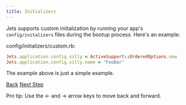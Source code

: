 ```yaml
---
title: Initializers
---
```


Jets supports custom iniitalization by running your app's `config/initalizers` files during the bootup process.  Here's an example:

config/initializers/custom.rb:

```ruby
Jets.application.config.silly = ActiveSupport::OrderedOptions.new
Jets.application.config.silly.name = "FooBar"
```

The example above is just a simple example.

<a id="prev" class="btn btn-basic" href="{% link _docs/jets-turbines.md %}">Back</a>
<a id="next" class="btn btn-primary" href="{% link _docs/config-rules.md %}">Next Step</a>
<p class="keyboard-tip">Pro tip: Use the <- and -> arrow keys to move back and forward.</p>
